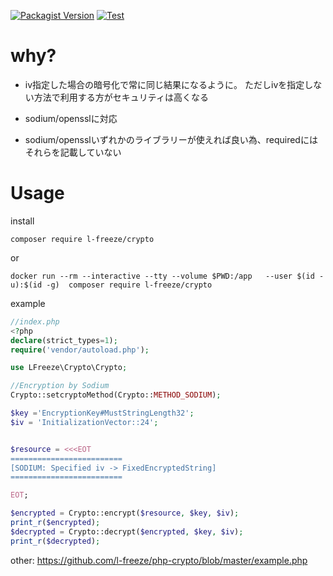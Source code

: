 [![Packagist Version](https://img.shields.io/packagist/v/l-freeze/crypto)](https://packagist.org/packages/l-freeze/crypto)
[![Test](https://github.com/l-freeze/php-crypto/actions/workflows/ci.yaml/badge.svg)](https://github.com/l-freeze/php-crypto/actions/workflows/ci.yaml)

# why?

- iv指定した場合の暗号化で常に同じ結果になるように。
ただしivを指定しない方法で利用する方がセキュリティは高くなる

- sodium/opensslに対応

- sodium/opensslいずれかのライブラリーが使えれば良い為、requiredにはそれらを記載していない


# Usage

install
```
composer require l-freeze/crypto
```
or
```
docker run --rm --interactive --tty --volume $PWD:/app   --user $(id -u):$(id -g)  composer require l-freeze/crypto
```

example
```php
//index.php
<?php
declare(strict_types=1);
require('vendor/autoload.php');

use LFreeze\Crypto\Crypto;

//Encryption by Sodium
Crypto::setcryptoMethod(Crypto::METHOD_SODIUM);

$key ='EncryptionKey#MustStringLength32';
$iv = 'InitializationVector::24';


$resource = <<<EOT
=========================
[SODIUM: Specified iv -> FixedEncryptedString]
=========================

EOT;

$encrypted = Crypto::encrypt($resource, $key, $iv);
print_r($encrypted);
$decrypted = Crypto::decrypt($encrypted, $key, $iv);
print_r($decrypted);
```

other: https://github.com/l-freeze/php-crypto/blob/master/example.php